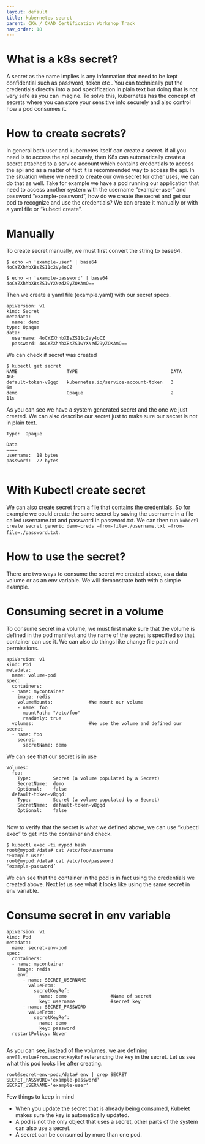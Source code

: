 ```yaml
---
layout: default
title: kubernetes secret
parent: CKA / CKAD Certification Workshop Track
nav_order: 18
---
```



# What is a k8s secret?

A secret as the name implies is any information that need to be kept confidential such as password, token etc . You can technically put the credentials
directly into a pod specification in plain text but doing that is not very safe as you can imagine. To solve this, kubernetes has the concept of secrets where 
you can store your sensitive info securely and also control how a pod consumes it.


# How to create secrets?

In general both user and kubernetes itself can create a secret. if all you need is to access the api securely, then K8s can automatically create a secret 
attached to a service account which contains credentials to access the api and as a matter of fact it is recommended way to access the api. In the situation 
where we need to create our own secret for other uses, we can do that as well. Take for example we have a pod running our application that need to access another 
system with the username “example-user” and password “example-password”, how do we create the secret and get our pod to recognize and use the credentials? We can 
create it manually or with a yaml file or “kubectl create”.

# Manually

To create secret manually, we must first convert the string to base64.

```
$ echo -n 'example-user' | base64
4oCYZXhhbXBsZS11c2Vy4oCZ

$ echo -n 'example-password' | base64
4oCYZXhhbXBsZS1wYXNzd29yZOKAmQ==

```
Then we create a yaml file (example.yaml) with our secret specs.

```
apiVersion: v1
kind: Secret
metadata:
  name: demo
type: Opaque
data:
  username: 4oCYZXhhbXBsZS11c2Vy4oCZ
  password: 4oCYZXhhbXBsZS1wYXNzd29yZOKAmQ==

```
We can check if secret was created

```
$ kubectl get secret
NAME                  TYPE                                  DATA      AGE
default-token-v8gqd   kubernetes.io/service-account-token   3         6m
demo                  Opaque                                2         11s
```
As you can see we have a system generated secret and the one we just created. We can also describe our secret just to make sure our secret is not in plain text.

```
Type:  Opaque

Data
====
username:  18 bytes
password:  22 bytes


```

# With Kubectl create secret

We can also create secret from a file that contains the credentials. So for example we could create the same secret by saving the username in a file called username.txt and password in password.txt. 
We can then run `kubectl create secret generic demo-creds –from-file=./username.txt –from-file=./password.txt`.

# How to use the secret?
There are two ways to consume the secret we created above, as a data volume or as an env variable. We will demonstrate both with a simple example.


# Consuming secret in a volume
To consume secret in a volume, we must first make sure that the volume is defined in the pod manifest and the name of the secret is specified so that container can use it.
We can also do things like change file path and permissions.

```
apiVersion: v1
kind: Pod
metadata:
  name: volume-pod
spec:
  containers:
  - name: mycontainer
    image: redis
    volumeMounts:             #We mount our volume
    - name: foo
      mountPath: "/etc/foo"
      readOnly: true
  volumes:                    #We use the volume and defined our secret
  - name: foo
    secret:
      secretName: demo

```

We can see that our secret is in use

```
Volumes:
  foo:
    Type:        Secret (a volume populated by a Secret)
    SecretName:  demo
    Optional:    false
  default-token-v8gqd:
    Type:        Secret (a volume populated by a Secret)
    SecretName:  default-token-v8gqd
    Optional:    false


```
Now to verify that the secret is what we defined above, we can use “kubectl exec” to get into the container and check.

```
$ kubectl exec -ti mypod bash
root@mypod:/data# cat /etc/foo/username 
'Example-user'
root@mypod:/data# cat /etc/foo/password 
‘example-password’

```
We can see that the container in the pod is in fact using the credentials we created above. Next let us see what it looks like using the same secret in env variable.

# Consume secret in env variable

```
apiVersion: v1
kind: Pod
metadata:
  name: secret-env-pod
spec:
  containers:
  - name: mycontainer
    image: redis
    env:
      - name: SECRET_USERNAME        
        valueFrom:
          secretKeyRef:
            name: demo                #Name of secret
            key: username             #secret key
      - name: SECRET_PASSWORD
        valueFrom:
          secretKeyRef:
            name: demo
            key: password
  restartPolicy: Never


```

As you can see, instead of the volumes, we are defining `env[].valueFrom.secretKeyRef` referencing the key in the secret.
Let us see what this pod looks like after creating.

```
root@secret-env-pod:/data# env | grep SECRET
SECRET_PASSWORD='example-password'
SECRET_USERNAME='example-user'

```

Few things to keep in mind
- When you update the secret that is already being consumed, Kubelet makes sure the key is automatically updated.
- A pod is not the only object that uses a secret, other parts of the system can also use a secret.
- A secret can be consumed by more than one pod.
